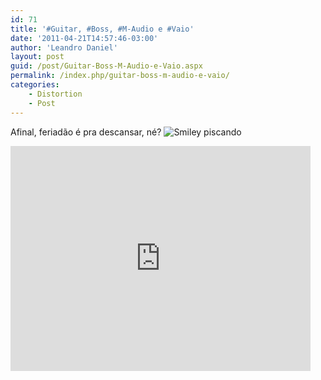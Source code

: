 ```yaml
---
id: 71
title: '#Guitar, #Boss, #M-Audio e #Vaio'
date: '2011-04-21T14:57:46-03:00'
author: 'Leandro Daniel'
layout: post
guid: /post/Guitar-Boss-M-Audio-e-Vaio.aspx
permalink: /index.php/guitar-boss-m-audio-e-vaio/
categories:
    - Distortion
    - Post
---
```


Afinal, feriadão é pra descansar, né? ![Smiley piscando](http://leandrodaniel.com/pics/wlEmoticon-winkingsmile.png)

 <iframe class="twitvid-player" frameborder="0" height="360" loading="lazy" src="http://www.twitvid.com/embed.php?guid=UZMNO&autoplay=0" title="Twitvid video player" type="text/html" width="480"></iframe>